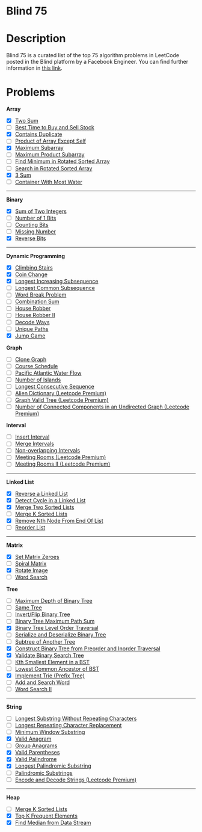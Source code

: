 # Blind 75

# Description

Blind 75 is a curated list of the top 75 algorithm problems in LeetCode posted in the Blind platform by a Facebook Engineer. You can find further information in [this link](https://www.teamblind.com/post/New-Year-Gift---Curated-List-of-Top-75-LeetCode-Questions-to-Save-Your-Time-OaM1orEU).

# Problems

**Array**

- [x]  [Two Sum](https://leetcode.com/problems/two-sum/)
- [ ]  [Best Time to Buy and Sell Stock](https://leetcode.com/problems/best-time-to-buy-and-sell-stock/)
- [x]  [Contains Duplicate](https://leetcode.com/problems/contains-duplicate/)
- [ ]  [Product of Array Except Self](https://leetcode.com/problems/product-of-array-except-self/)
- [x]  [Maximum Subarray](https://leetcode.com/problems/maximum-subarray/)
- [ ]  [Maximum Product Subarray](https://leetcode.com/problems/maximum-product-subarray/)
- [ ]  [Find Minimum in Rotated Sorted Array](https://leetcode.com/problems/find-minimum-in-rotated-sorted-array/)
- [ ]  [Search in Rotated Sorted Array](https://leetcode.com/problems/search-in-rotated-sorted-array/)
- [x]  [3 Sum](https://leetcode.com/problems/3sum/)
- [ ]  [Container With Most Water](https://leetcode.com/problems/container-with-most-water/)

---

**Binary**

- [x]  [Sum of Two Integers](https://leetcode.com/problems/sum-of-two-integers/)
- [ ]  [Number of 1 Bits](https://leetcode.com/problems/number-of-1-bits/)
- [ ]  [Counting Bits](https://leetcode.com/problems/counting-bits/)
- [ ]  [Missing Number](https://leetcode.com/problems/missing-number/)
- [x]  [Reverse Bits](https://leetcode.com/problems/reverse-bits/)

---

**Dynamic Programming**

- [x]  [Climbing Stairs](https://leetcode.com/problems/climbing-stairs/)
- [x]  [Coin Change](https://leetcode.com/problems/coin-change/)
- [x]  [Longest Increasing Subsequence](https://leetcode.com/problems/longest-increasing-subsequence/)
- [ ]  [Longest Common Subsequence](https://leetcode.com/problems/longest-common-subsequence/)
- [ ]  [Word Break Problem](https://leetcode.com/problems/word-break/)
- [ ]  [Combination Sum](https://leetcode.com/problems/combination-sum-iv/)
- [ ]  [House Robber](https://leetcode.com/problems/house-robber/)
- [ ]  [House Robber II](https://leetcode.com/problems/house-robber-ii/)
- [ ]  [Decode Ways](https://leetcode.com/problems/decode-ways/)
- [ ]  [Unique Paths](https://leetcode.com/problems/unique-paths/)
- [x]  [Jump Game](https://leetcode.com/problems/jump-game/)

**Graph**

- [ ]  [Clone Graph](https://leetcode.com/problems/clone-graph/)
- [ ]  [Course Schedule](https://leetcode.com/problems/course-schedule/)
- [ ]  [Pacific Atlantic Water Flow](https://leetcode.com/problems/pacific-atlantic-water-flow/)
- [ ]  [Number of Islands](https://leetcode.com/problems/number-of-islands/)
- [ ]  [Longest Consecutive Sequence](https://leetcode.com/problems/longest-consecutive-sequence/)
- [ ]  [Alien Dictionary (Leetcode Premium)](https://leetcode.com/problems/alien-dictionary/)
- [ ]  [Graph Valid Tree (Leetcode Premium)](https://leetcode.com/problems/graph-valid-tree/)
- [ ]  [Number of Connected Components in an Undirected Graph (Leetcode Premium)](https://leetcode.com/problems/number-of-connected-components-in-an-undirected-graph/)

**Interval**

- [ ]  [Insert Interval](https://leetcode.com/problems/insert-interval/)
- [ ]  [Merge Intervals](https://leetcode.com/problems/merge-intervals/)
- [ ]  [Non-overlapping Intervals](https://leetcode.com/problems/non-overlapping-intervals/)
- [ ]  [Meeting Rooms (Leetcode Premium)](https://leetcode.com/problems/meeting-rooms/)
- [ ]  [Meeting Rooms II (Leetcode Premium)](https://leetcode.com/problems/meeting-rooms-ii/)

---

**Linked List**

- [x]  [Reverse a Linked List](https://leetcode.com/problems/reverse-linked-list/)
- [x]  [Detect Cycle in a Linked List](https://leetcode.com/problems/linked-list-cycle/)
- [x]  [Merge Two Sorted Lists](https://leetcode.com/problems/merge-two-sorted-lists/)
- [ ]  [Merge K Sorted Lists](https://leetcode.com/problems/merge-k-sorted-lists/)
- [x]  [Remove Nth Node From End Of List](https://leetcode.com/problems/remove-nth-node-from-end-of-list/)
- [ ]  [Reorder List](https://leetcode.com/problems/reorder-list/)

---

**Matrix**

- [x]  [Set Matrix Zeroes](https://leetcode.com/problems/set-matrix-zeroes/)
- [ ]  [Spiral Matrix](https://leetcode.com/problems/spiral-matrix/)
- [x]  [Rotate Image](https://leetcode.com/problems/rotate-image/)
- [ ]  [Word Search](https://leetcode.com/problems/word-search/)

**Tree**

- [ ]  [Maximum Depth of Binary Tree](https://leetcode.com/problems/maximum-depth-of-binary-tree/)
- [ ]  [Same Tree](https://leetcode.com/problems/same-tree/)
- [ ]  [Invert/Flip Binary Tree](https://leetcode.com/problems/invert-binary-tree/)
- [ ]  [Binary Tree Maximum Path Sum](https://leetcode.com/problems/binary-tree-maximum-path-sum/)
- [x]  [Binary Tree Level Order Traversal](https://leetcode.com/problems/binary-tree-level-order-traversal/)
- [ ]  [Serialize and Deserialize Binary Tree](https://leetcode.com/problems/serialize-and-deserialize-binary-tree/)
- [ ]  [Subtree of Another Tree](https://leetcode.com/problems/subtree-of-another-tree/)
- [x]  [Construct Binary Tree from Preorder and Inorder Traversal](https://leetcode.com/problems/construct-binary-tree-from-preorder-and-inorder-traversal/)
- [x]  [Validate Binary Search Tree](https://leetcode.com/problems/validate-binary-search-tree/)
- [ ]  [Kth Smallest Element in a BST](https://leetcode.com/problems/kth-smallest-element-in-a-bst/)
- [ ]  [Lowest Common Ancestor of BST](https://leetcode.com/problems/lowest-common-ancestor-of-a-binary-search-tree/)
- [x]  [Implement Trie (Prefix Tree)](https://leetcode.com/problems/implement-trie-prefix-tree/)
- [ ]  [Add and Search Word](https://leetcode.com/problems/add-and-search-word-data-structure-design/)
- [ ]  [Word Search II](https://leetcode.com/problems/word-search-ii/)

---

**String**

- [ ]  [Longest Substring Without Repeating Characters](https://leetcode.com/problems/longest-substring-without-repeating-characters/)
- [ ]  [Longest Repeating Character Replacement](https://leetcode.com/problems/longest-repeating-character-replacement/)
- [ ]  [Minimum Window Substring](https://leetcode.com/problems/minimum-window-substring/)
- [x]  [Valid Anagram](https://leetcode.com/problems/valid-anagram/)
- [ ]  [Group Anagrams](https://leetcode.com/problems/group-anagrams/)
- [x]  [Valid Parentheses](https://leetcode.com/problems/valid-parentheses/)
- [x]  [Valid Palindrome](https://leetcode.com/problems/valid-palindrome/)
- [x]  [Longest Palindromic Substring](https://leetcode.com/problems/longest-palindromic-substring/)
- [ ]  [Palindromic Substrings](https://leetcode.com/problems/palindromic-substrings/)
- [ ]  [Encode and Decode Strings (Leetcode Premium)](https://leetcode.com/problems/encode-and-decode-strings/)

---

**Heap**

- [ ]  [Merge K Sorted Lists](https://leetcode.com/problems/merge-k-sorted-lists/)
- [x]  [Top K Frequent Elements](https://leetcode.com/problems/top-k-frequent-elements/)
- [x]  [Find Median from Data Stream](https://leetcode.com/problems/find-median-from-data-stream/)
